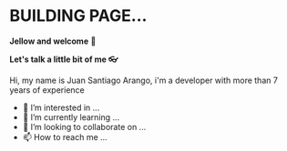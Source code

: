 <h1>BUILDING PAGE...</h1>

<b>Jellow and welcome</b> 👋

<b>Let's talk a little bit of me 👓</b>

Hi, my name is Juan Santiago Arango, i'm a developer with more than 7 years of experience

- 👀 I’m interested in ...
- 🌱 I’m currently learning ...
- 💞️ I’m looking to collaborate on ...
- 📫 How to reach me ...

<!---
jsarangogi/jsarangogi is a ✨ special ✨ repository because its `README.md` (this file) appears on your GitHub profile.
You can click the Preview link to take a look at your changes.
--->
